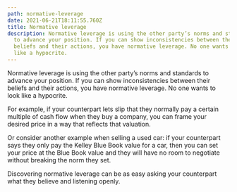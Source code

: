 ```yaml
---
path: normative-leverage
date: 2021-06-21T18:11:55.760Z
title: Normative leverage
description: Normative leverage is using the other party’s norms and standards
  to advance your position. If you can show inconsistencies between their
  beliefs and their actions, you have normative leverage. No one wants to look
  like a hypocrite.
---
```

Normative leverage is using the other party’s norms and standards to advance your position. If you can show inconsistencies between their beliefs and their actions, you have normative leverage. No one wants to look like a hypocrite.

For example, if your counterpart lets slip that they normally pay a certain multiple of cash flow when they buy a company, you can frame your desired price in a way that reflects that valuation. 

Or consider another example when selling a used car: if your counterpart says they only pay the Kelley Blue Book value for a car, then you can set your price at the Blue Book value and they will have no room to negotiate without breaking the norm they set.

Discovering normative leverage can be as easy asking your counterpart what they believe and listening openly.